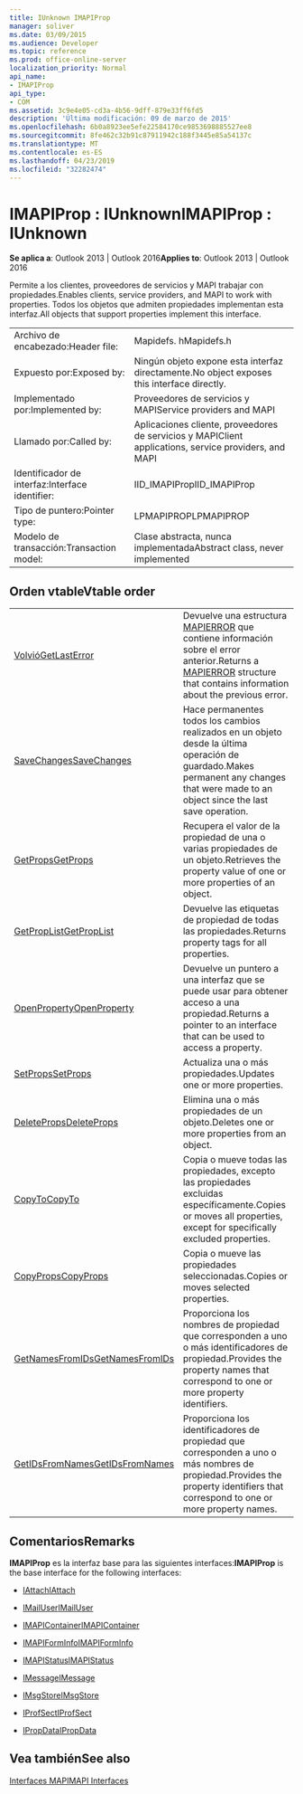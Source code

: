 ```yaml
---
title: IUnknown IMAPIProp
manager: soliver
ms.date: 03/09/2015
ms.audience: Developer
ms.topic: reference
ms.prod: office-online-server
localization_priority: Normal
api_name:
- IMAPIProp
api_type:
- COM
ms.assetid: 3c9e4e05-cd3a-4b56-9dff-879e33ff6fd5
description: 'Última modificación: 09 de marzo de 2015'
ms.openlocfilehash: 6b0a8923ee5efe22584170ce9853698885527ee8
ms.sourcegitcommit: 8fe462c32b91c87911942c188f3445e85a54137c
ms.translationtype: MT
ms.contentlocale: es-ES
ms.lasthandoff: 04/23/2019
ms.locfileid: "32282474"
---
```

# <a name="imapiprop--iunknown"></a><span data-ttu-id="d2a30-103">IMAPIProp : IUnknown</span><span class="sxs-lookup"><span data-stu-id="d2a30-103">IMAPIProp : IUnknown</span></span>

  
  
<span data-ttu-id="d2a30-104">**Se aplica a**: Outlook 2013 | Outlook 2016</span><span class="sxs-lookup"><span data-stu-id="d2a30-104">**Applies to**: Outlook 2013 | Outlook 2016</span></span> 
  
<span data-ttu-id="d2a30-105">Permite a los clientes, proveedores de servicios y MAPI trabajar con propiedades.</span><span class="sxs-lookup"><span data-stu-id="d2a30-105">Enables clients, service providers, and MAPI to work with properties.</span></span> <span data-ttu-id="d2a30-106">Todos los objetos que admiten propiedades implementan esta interfaz.</span><span class="sxs-lookup"><span data-stu-id="d2a30-106">All objects that support properties implement this interface.</span></span>
  
|||
|:-----|:-----|
|<span data-ttu-id="d2a30-107">Archivo de encabezado:</span><span class="sxs-lookup"><span data-stu-id="d2a30-107">Header file:</span></span>  <br/> |<span data-ttu-id="d2a30-108">Mapidefs. h</span><span class="sxs-lookup"><span data-stu-id="d2a30-108">Mapidefs.h</span></span>  <br/> |
|<span data-ttu-id="d2a30-109">Expuesto por:</span><span class="sxs-lookup"><span data-stu-id="d2a30-109">Exposed by:</span></span>  <br/> |<span data-ttu-id="d2a30-110">Ningún objeto expone esta interfaz directamente.</span><span class="sxs-lookup"><span data-stu-id="d2a30-110">No object exposes this interface directly.</span></span>  <br/> |
|<span data-ttu-id="d2a30-111">Implementado por:</span><span class="sxs-lookup"><span data-stu-id="d2a30-111">Implemented by:</span></span>  <br/> |<span data-ttu-id="d2a30-112">Proveedores de servicios y MAPI</span><span class="sxs-lookup"><span data-stu-id="d2a30-112">Service providers and MAPI</span></span>  <br/> |
|<span data-ttu-id="d2a30-113">Llamado por:</span><span class="sxs-lookup"><span data-stu-id="d2a30-113">Called by:</span></span>  <br/> |<span data-ttu-id="d2a30-114">Aplicaciones cliente, proveedores de servicios y MAPI</span><span class="sxs-lookup"><span data-stu-id="d2a30-114">Client applications, service providers, and MAPI</span></span>  <br/> |
|<span data-ttu-id="d2a30-115">Identificador de interfaz:</span><span class="sxs-lookup"><span data-stu-id="d2a30-115">Interface identifier:</span></span>  <br/> |<span data-ttu-id="d2a30-116">IID_IMAPIProp</span><span class="sxs-lookup"><span data-stu-id="d2a30-116">IID_IMAPIProp</span></span>  <br/> |
|<span data-ttu-id="d2a30-117">Tipo de puntero:</span><span class="sxs-lookup"><span data-stu-id="d2a30-117">Pointer type:</span></span>  <br/> |<span data-ttu-id="d2a30-118">LPMAPIPROP</span><span class="sxs-lookup"><span data-stu-id="d2a30-118">LPMAPIPROP</span></span>  <br/> |
|<span data-ttu-id="d2a30-119">Modelo de transacción:</span><span class="sxs-lookup"><span data-stu-id="d2a30-119">Transaction model:</span></span>  <br/> |<span data-ttu-id="d2a30-120">Clase abstracta, nunca implementada</span><span class="sxs-lookup"><span data-stu-id="d2a30-120">Abstract class, never implemented</span></span>  <br/> |
   
## <a name="vtable-order"></a><span data-ttu-id="d2a30-121">Orden vtable</span><span class="sxs-lookup"><span data-stu-id="d2a30-121">Vtable order</span></span>

|||
|:-----|:-----|
|[<span data-ttu-id="d2a30-122">Volvió</span><span class="sxs-lookup"><span data-stu-id="d2a30-122">GetLastError</span></span>](imapiprop-getlasterror.md) <br/> |<span data-ttu-id="d2a30-123">Devuelve una estructura [MAPIERROR](mapierror.md) que contiene información sobre el error anterior.</span><span class="sxs-lookup"><span data-stu-id="d2a30-123">Returns a [MAPIERROR](mapierror.md) structure that contains information about the previous error.</span></span>  <br/> |
|[<span data-ttu-id="d2a30-124">SaveChanges</span><span class="sxs-lookup"><span data-stu-id="d2a30-124">SaveChanges</span></span>](imapiprop-savechanges.md) <br/> |<span data-ttu-id="d2a30-125">Hace permanentes todos los cambios realizados en un objeto desde la última operación de guardado.</span><span class="sxs-lookup"><span data-stu-id="d2a30-125">Makes permanent any changes that were made to an object since the last save operation.</span></span>  <br/> |
|[<span data-ttu-id="d2a30-126">GetProps</span><span class="sxs-lookup"><span data-stu-id="d2a30-126">GetProps</span></span>](imapiprop-getprops.md) <br/> |<span data-ttu-id="d2a30-127">Recupera el valor de la propiedad de una o varias propiedades de un objeto.</span><span class="sxs-lookup"><span data-stu-id="d2a30-127">Retrieves the property value of one or more properties of an object.</span></span>  <br/> |
|[<span data-ttu-id="d2a30-128">GetPropList</span><span class="sxs-lookup"><span data-stu-id="d2a30-128">GetPropList</span></span>](imapiprop-getproplist.md) <br/> |<span data-ttu-id="d2a30-129">Devuelve las etiquetas de propiedad de todas las propiedades.</span><span class="sxs-lookup"><span data-stu-id="d2a30-129">Returns property tags for all properties.</span></span>  <br/> |
|[<span data-ttu-id="d2a30-130">OpenProperty</span><span class="sxs-lookup"><span data-stu-id="d2a30-130">OpenProperty</span></span>](imapiprop-openproperty.md) <br/> |<span data-ttu-id="d2a30-131">Devuelve un puntero a una interfaz que se puede usar para obtener acceso a una propiedad.</span><span class="sxs-lookup"><span data-stu-id="d2a30-131">Returns a pointer to an interface that can be used to access a property.</span></span>  <br/> |
|[<span data-ttu-id="d2a30-132">SetProps</span><span class="sxs-lookup"><span data-stu-id="d2a30-132">SetProps</span></span>](imapiprop-setprops.md) <br/> |<span data-ttu-id="d2a30-133">Actualiza una o más propiedades.</span><span class="sxs-lookup"><span data-stu-id="d2a30-133">Updates one or more properties.</span></span>  <br/> |
|[<span data-ttu-id="d2a30-134">DeleteProps</span><span class="sxs-lookup"><span data-stu-id="d2a30-134">DeleteProps</span></span>](imapiprop-deleteprops.md) <br/> |<span data-ttu-id="d2a30-135">Elimina una o más propiedades de un objeto.</span><span class="sxs-lookup"><span data-stu-id="d2a30-135">Deletes one or more properties from an object.</span></span>  <br/> |
|[<span data-ttu-id="d2a30-136">CopyTo</span><span class="sxs-lookup"><span data-stu-id="d2a30-136">CopyTo</span></span>](imapiprop-copyto.md) <br/> |<span data-ttu-id="d2a30-137">Copia o mueve todas las propiedades, excepto las propiedades excluidas específicamente.</span><span class="sxs-lookup"><span data-stu-id="d2a30-137">Copies or moves all properties, except for specifically excluded properties.</span></span>  <br/> |
|[<span data-ttu-id="d2a30-138">CopyProps</span><span class="sxs-lookup"><span data-stu-id="d2a30-138">CopyProps</span></span>](imapiprop-copyprops.md) <br/> |<span data-ttu-id="d2a30-139">Copia o mueve las propiedades seleccionadas.</span><span class="sxs-lookup"><span data-stu-id="d2a30-139">Copies or moves selected properties.</span></span>  <br/> |
|[<span data-ttu-id="d2a30-140">GetNamesFromIDs</span><span class="sxs-lookup"><span data-stu-id="d2a30-140">GetNamesFromIDs</span></span>](imapiprop-getnamesfromids.md) <br/> |<span data-ttu-id="d2a30-141">Proporciona los nombres de propiedad que corresponden a uno o más identificadores de propiedad.</span><span class="sxs-lookup"><span data-stu-id="d2a30-141">Provides the property names that correspond to one or more property identifiers.</span></span>  <br/> |
|[<span data-ttu-id="d2a30-142">GetIDsFromNames</span><span class="sxs-lookup"><span data-stu-id="d2a30-142">GetIDsFromNames</span></span>](imapiprop-getidsfromnames.md) <br/> |<span data-ttu-id="d2a30-143">Proporciona los identificadores de propiedad que corresponden a uno o más nombres de propiedad.</span><span class="sxs-lookup"><span data-stu-id="d2a30-143">Provides the property identifiers that correspond to one or more property names.</span></span>  <br/> |
   
## <a name="remarks"></a><span data-ttu-id="d2a30-144">Comentarios</span><span class="sxs-lookup"><span data-stu-id="d2a30-144">Remarks</span></span>

 <span data-ttu-id="d2a30-145">**IMAPIProp** es la interfaz base para las siguientes interfaces:</span><span class="sxs-lookup"><span data-stu-id="d2a30-145">**IMAPIProp** is the base interface for the following interfaces:</span></span> 
  
- [<span data-ttu-id="d2a30-146">IAttach</span><span class="sxs-lookup"><span data-stu-id="d2a30-146">IAttach</span></span>](iattachimapiprop.md)
    
- [<span data-ttu-id="d2a30-147">IMailUser</span><span class="sxs-lookup"><span data-stu-id="d2a30-147">IMailUser</span></span>](imailuserimapiprop.md)
    
- [<span data-ttu-id="d2a30-148">IMAPIContainer</span><span class="sxs-lookup"><span data-stu-id="d2a30-148">IMAPIContainer</span></span>](imapicontainerimapiprop.md)
    
- [<span data-ttu-id="d2a30-149">IMAPIFormInfo</span><span class="sxs-lookup"><span data-stu-id="d2a30-149">IMAPIFormInfo</span></span>](imapiforminfoimapiprop.md)
    
- [<span data-ttu-id="d2a30-150">IMAPIStatus</span><span class="sxs-lookup"><span data-stu-id="d2a30-150">IMAPIStatus</span></span>](imapistatusimapiprop.md)
    
- [<span data-ttu-id="d2a30-151">IMessage</span><span class="sxs-lookup"><span data-stu-id="d2a30-151">IMessage</span></span>](imessageimapiprop.md)
    
- [<span data-ttu-id="d2a30-152">IMsgStore</span><span class="sxs-lookup"><span data-stu-id="d2a30-152">IMsgStore</span></span>](imsgstoreimapiprop.md)
    
- [<span data-ttu-id="d2a30-153">IProfSect</span><span class="sxs-lookup"><span data-stu-id="d2a30-153">IProfSect</span></span>](iprofsectimapiprop.md)
    
- [<span data-ttu-id="d2a30-154">IPropData</span><span class="sxs-lookup"><span data-stu-id="d2a30-154">IPropData</span></span>](ipropdataimapiprop.md)
    
## <a name="see-also"></a><span data-ttu-id="d2a30-155">Vea también</span><span class="sxs-lookup"><span data-stu-id="d2a30-155">See also</span></span>



[<span data-ttu-id="d2a30-156">Interfaces MAPI</span><span class="sxs-lookup"><span data-stu-id="d2a30-156">MAPI Interfaces</span></span>](mapi-interfaces.md)

